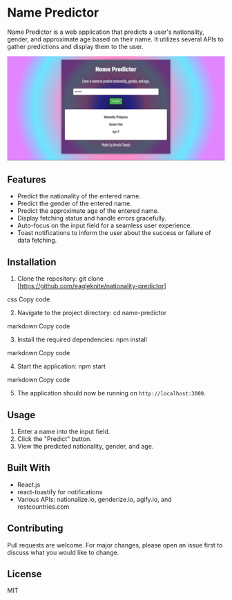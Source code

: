 # Name Predictor

Name Predictor is a web application that predicts a user's nationality, gender, and approximate age based on their name. It utilizes several APIs to gather predictions and display them to the user.

![App Screenshot](./public/nationality-predictor.png) 


## Features

- Predict the nationality of the entered name.
- Predict the gender of the entered name.
- Predict the approximate age of the entered name.
- Display fetching status and handle errors gracefully.
- Auto-focus on the input field for a seamless user experience.
- Toast notifications to inform the user about the success or failure of data fetching.

## Installation

1. Clone the repository:
git clone [https://github.com/eagleknite/nationality-predictor]

css
Copy code

2. Navigate to the project directory:
cd name-predictor

markdown
Copy code

3. Install the required dependencies:
npm install

markdown
Copy code

4. Start the application:
npm start

markdown
Copy code

5. The application should now be running on `http://localhost:3000`.

## Usage

1. Enter a name into the input field.
2. Click the "Predict" button.
3. View the predicted nationality, gender, and age.

## Built With

- React.js
- react-toastify for notifications
- Various APIs: nationalize.io, genderize.io, agify.io, and restcountries.com

## Contributing

Pull requests are welcome. For major changes, please open an issue first to discuss what you would like to change.

## License

MIT